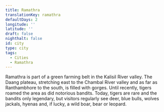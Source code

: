 ```yaml
---
title: Ramathra
translationKey: ramathra
defaultDays: 2
longitude: ''
latitude: ''
draft: false
nighthalt: false
id: city
type: city
tags:
  - Cities
  - Ramathra
---
```

Ramathra is part of a green farming belt in the Kalisil River valley. The Daang plateau, stretching east to the Chambal River valley and as far as Ranthambhore to the south, is filled with gorges. Until recently, tigers roamed the area as did notorious bandits. Today, tigers are rare and the bandits only legendary, but visitors regularly see deer, blue bulls, wolves jackals, hyenas and, if lucky, a wild boar, bear or leopard.